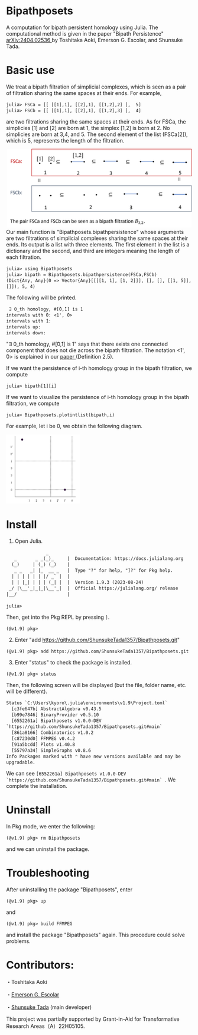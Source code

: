# Bipathposets
 A computation for bipath persistent homology using Julia. The computational method is given in the paper "Bipath Persistence" <a href="https://arxiv.org/abs/2404.02536"> arXiv:2404.02536 </a> by Toshitaka Aoki, Emerson G. Escolar, and Shunsuke Tada.

# Basic use
We treat a bipath filtration of simplicial complexes, which is seen as a pair of filtration sharing the same spaces at their ends. 
For example, 
```
julia> FSCa = [[ [[1],1], [[2],1], [[1,2],2] ],  5]
julia> FSCb = [[ [[1],1], [[2],1], [[1,2],3] ],  4]
```
are two filtrations sharing the same spaces at their ends. As for FSCa, the simplicies [1] and [2] are born at 1, the simplex [1,2] is born at 2. No simplicies are born at 3,4, and 5. The second element of the list (FSCa[2]), which is 5, represents the length of the filtration.
<div style="text-align:center;">
    <img src="bipath_explanation.png" alt="bipath filtration" width="500px">
</div>
Our main function is "Bipathposets.bipathpersistence" whose arguments are two filtrations of simplicial complexes sharing the same spaces at their ends. Its output is a list with three elements. The first element in the list is a dictionary and the second, and third are integers meaning the length of each filtration.

```
julia> using Bipathposets
julia> bipath = Bipathposets.bipathpersistence(FSCa,FSCb)
(Dict{Any, Any}(0 => Vector{Any}[[[[1, 1], [1, 2]]], [], [], [[1, 5]], []]), 5, 4)
```

The following will be printed.

```
 ∃ 0_th homology, #[̂0,̂1] is 1
intervals with ̂0: <1', ̂0>
intervals with ̂1:
intervals up:
intervals down:
```
"∃ 0_th homology, #[̂0,̂1] is 1" says that there exists one connected component that does not die across the bipath filtration.
The notation <1', ̂0> is explained in our <a href="https://arxiv.org/abs/2404.02536"> paper </a> (Definition 2.5). 



If we want the persistence of i-th homology group in the bipath filtration, we compute
```
julia> bipath[1][i]
```
If we want to visualize the persistence of i-th homology group in the bipath filtration, we compute
```
julia> Bipathposets.plotintlist(bipath,i)
```
For example, let i be 0, we obtain the following diagram.

<img src="bipath.jpg" alt="bipath persistence diagram" width="200px" align="center">



# Install

1. Open Julia.
```
               _
   _       _ _(_)_     |  Documentation: https://docs.julialang.org
  (_)     | (_) (_)    |
   _ _   _| |_  __ _   |  Type "?" for help, "]?" for Pkg help.
  | | | | | | |/ _` |  |
  | | |_| | | | (_| |  |  Version 1.9.3 (2023-08-24)
 _/ |\__'_|_|_|\__'_|  |  Official https://julialang.org/ release
|__/                   |

julia>
```
Then, get into the Pkg REPL by pressing ```]```.
```
(@v1.9) pkg>
```
2. Enter "add https://github.com/ShunsukeTada1357/Bipathposets.git" 
```
(@v1.9) pkg> add https://github.com/ShunsukeTada1357/Bipathposets.git
```
3. Enter "status" to check the package is installed.
```
(@v1.9) pkg> status
```
Then, the following screen will be displayed (but the file, folder name, etc. will be different).
```
Status `C:\Users\kyoro\.julia\environments\v1.9\Project.toml`
  [c3fe647b] AbstractAlgebra v0.43.5
  [b99e7846] BinaryProvider v0.5.10
  [6552261a] Bipathposets v1.0.0-DEV `https://github.com/ShunsukeTada1357/Bipathposets.git#main`
  [861a8166] Combinatorics v1.0.2
  [c87230d0] FFMPEG v0.4.2
  [91a5bcdd] Plots v1.40.8
  [55797a34] SimpleGraphs v0.8.6
Info Packages marked with ⌃ have new versions available and may be upgradable.
```
We can see ```[6552261a] Bipathposets v1.0.0-DEV `https://github.com/ShunsukeTada1357/Bipathposets.git#main` ```. 
We complete the installation.

# Uninstall
In Pkg mode, we enter the following:
```
(@v1.9) pkg> rm Bipathposets
```
and we can uninstall the package.

# Troubleshooting
After uninstalling the package "Bipathposets", enter
```
(@v1.9) pkg> up
```
and 
```
(@v1.9) pkg> build FFMPEG
```
and install the package "Bipathposets" again. This procedure could solve problems.


# Contributors:
・Toshitaka Aoki

・<a href="https://emerson-escolar.github.io/index.html">Emerson G. Escolar</a> 

・<a href="https://shunsuketada1357.github.io/">Shunsuke Tada</a> (main developer)

This project was partially supported by Grant-in-Aid for Transformative Research Areas（A）22H05105.
